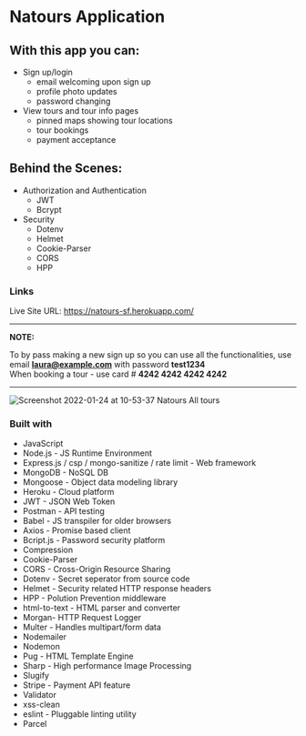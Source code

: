 # Natours Application

## With this app you can:

- Sign up/login
  -  email welcoming upon sign up
   -  profile photo updates
   -  password changing
-  View tours and tour info pages
    - pinned maps showing tour locations
    - tour bookings
    - payment acceptance

## Behind the Scenes:

- Authorization and Authentication
    - JWT
    - Bcrypt
- Security
    - Dotenv
    - Helmet
    - Cookie-Parser
    - CORS
    - HPP

### Links
Live Site URL: https://natours-sf.herokuapp.com/

---
**NOTE:**

To by pass making a new sign up so you can use all the functionalities, use email <b>laura@example.com</b> with password <b>test1234</b> <br />
When booking a tour - use card # <b>4242 4242 4242 4242</b>

---

![Screenshot 2022-01-24 at 10-53-37 Natours All tours](https://user-images.githubusercontent.com/82302032/150817071-dde916b9-6d52-4baa-a196-bdfd3ef1f603.png)

### Built with

- JavaScript
- Node.js - JS Runtime Environment
- Express.js / csp / mongo-sanitize / rate limit - Web framework
- MongoDB - NoSQL DB
- Mongoose - Object data modeling library
- Heroku - Cloud platform
- JWT - JSON Web Token
- Postman - API testing
- Babel - JS transpiler for older browsers
- Axios - Promise based client
- Bcript.js - Password security platform
- Compression
- Cookie-Parser
- CORS - Cross-Origin Resource Sharing
- Dotenv - Secret seperator from source code
- Helmet - Security related HTTP response headers
- HPP - Polution Prevention middleware
- html-to-text - HTML parser and converter
- Morgan- HTTP Request Logger
- Multer - Handles multipart/form data
- Nodemailer
- Nodemon
- Pug - HTML Template Engine
- Sharp - High performance Image Processing
- Slugify
- Stripe - Payment API feature
- Validator
- xss-clean
- eslint - Pluggable linting utility
- Parcel
